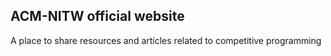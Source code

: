 ## ACM-NITW official website

A place to share resources and articles related to competitive programming
